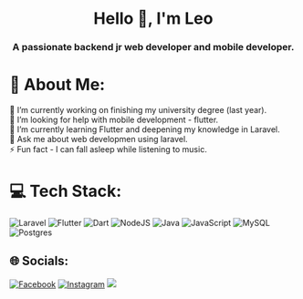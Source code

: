 <h1 align="center">Hello 🐺, I'm Leo </h1>
<h3 align="center">A passionate backend jr web developer and mobile developer.</h3>

# 💫 About Me:
🔭 I’m currently working on finishing my university degree (last year).<br>🤝 I’m looking for help with mobile development - flutter.<br>🌱 I’m currently learning Flutter and deepening my knowledge in Laravel.<br>💬 Ask me about web developmen using laravel.<br>⚡ Fun fact - I can fall asleep while listening to music.


# 💻 Tech Stack:
![Laravel](https://img.shields.io/badge/laravel-%23FF2D20.svg?style=for-the-badge&logo=laravel&logoColor=white) ![Flutter](https://img.shields.io/badge/Flutter-%2302569B.svg?style=for-the-badge&logo=Flutter&logoColor=white) ![Dart](https://img.shields.io/badge/dart-%230175C2.svg?style=for-the-badge&logo=dart&logoColor=white) ![NodeJS](https://img.shields.io/badge/node.js-6DA55F?style=for-the-badge&logo=node.js&logoColor=white) ![Java](https://img.shields.io/badge/java-%23ED8B00.svg?style=for-the-badge&logo=java&logoColor=white) ![JavaScript](https://img.shields.io/badge/javascript-%23323330.svg?style=for-the-badge&logo=javascript&logoColor=%23F7DF1E) ![MySQL](https://img.shields.io/badge/mysql-%2300f.svg?style=for-the-badge&logo=mysql&logoColor=white) ![Postgres](https://img.shields.io/badge/postgres-%23316192.svg?style=for-the-badge&logo=postgresql&logoColor=white)

## 🌐 Socials:
[![Facebook](https://img.shields.io/badge/Facebook-%231877F2.svg?logo=Facebook&logoColor=white)](https://facebook.com/leo.mogiano) [![Instagram](https://img.shields.io/badge/Instagram-%23E4405F.svg?logo=Instagram&logoColor=white)](https://instagram.com/leo_mogiano) 
[![](https://visitcount.itsvg.in/api?id=LeoMogiano&icon=0&color=0)](https://visitcount.itsvg.in)
